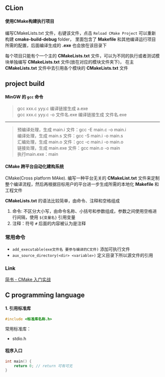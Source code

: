 ## CLion
#### 使用CMake构建执行项目
编写CMakeLists.txt 文件，右键该文件，点击 `Reload CMake Project` 可以重新构建 **cmake-build-debug** folder，
里面包含了 **Makefile** 和其他编译运行项目所需的配置，后面编译生成的 **.exe** 也会放在该目录下

每个项目只能有个一个主的 **CMakeLists.txt** 文件，可以为不同的执行或者测试模块单独编写 **CMakeLists.txt** 文件(放在对应的模块文件夹下)，
在主 **CMakeLists.txt** 文件中去引用各个模块的 **CMakeLists.txt** 文件

## project build
#### MinGW 的 `gcc` 命令
> gcc xxx.c yyy.c     编译链接生成 a.exe  
> gcc xxx.c yyy.c -o 文件名.exe   编译链接生成 文件名.exe

---
> 预编译处理，生成 main.i 文件：gcc -E main.c -o main.i  
编译处理，生成 main.s 文件：gcc -S main.i -o main.s  
汇编处理，生成 main.o 文件：gcc -c main.i -o main.o  
链接处理，生成 main.exe 文件：gcc main.o -o main  
执行main.exe：main   

#### CMake 跨平台自动化建构系统
CMake(Cross platform MAke). 
编写一种平台无关的 **CMakeList.txt** 文件来定制整个编译流程，然后再根据目标用户的平台进一步生成所需的本地化 **Makefile** 和工程文件

**CMakeLists.txt** 的语法比较简单，由命令、注释和空格组成
1. 命令: 不区分大小写，由命令名称、小括号和参数组成，参数之间使用空格进行间隔，使用 `${变量名}` 引用变量
2. 注释：符号 `#` 后面的内容被认为是注释

### 常用命令
- `add_executable(exe文件名 要参与编译的C文件)` 添加可执行文件
- `aux_source_directory(<dir> <variable>)` 定义目录下所以源文件的引用

### Link
[简书 - CMake 入门实战](https://www.jianshu.com/p/6e6569ba2237?tdsourcetag=s_pcqq_aiomsg)


## C programming language
#### 1. 引用标准库
```c
#include <标准库名称.h>
```
常用标准库：
- stdio.h

#### 程序入口
```c
int main() {
    return 0; // return 可有可无
}
```